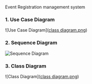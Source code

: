 Event Registration management system
### 1. Use Case Diagram
![Use Case Diagram]([class diagram.png](https://github.com/JaswinRK/Agile-Software-Engineering-assignment/blob/main/class%20diagram.png))

### 2. Sequence Diagram
![Sequence Diagram]([./images/Sequence-Diagram.png](https://github.com/JaswinRK/Agile-Software-Engineering-assignment/blob/main/sequence%20diagram.png))

### 3. Class Diagram
![Class Diagram]([class diagram.png](https://github.com/JaswinRK/Agile-Software-Engineering-assignment/blob/main/class%20diagram.png))
